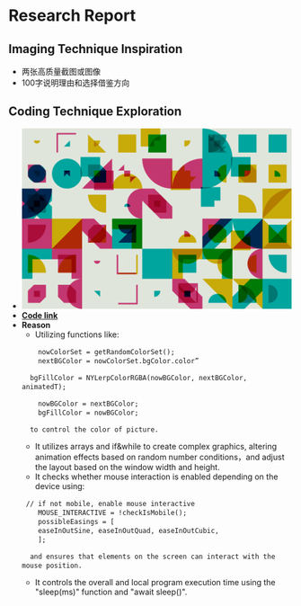 # **Research Report**
## Imaging Technique Inspiration
- 两张高质量截图或图像
- 100字说明理由和选择借鉴方向
## Coding Technique Exploration
- **![Image](readmeImages/coding_pt_2.png)**
- **[Code link](https://openprocessing.org/sketch/2211491)**
- **Reason**
    - Utilizing functions like:
    ```
        nowColorSet = getRandomColorSet();
        nextBGColor = nowColorSet.bgColor.color”
    ```
        bgFillColor = NYLerpColorRGBA(nowBGColor, nextBGColor, animatedT);
    ```
        nowBGColor = nextBGColor;
        bgFillColor = nowBGColor;
    ```
        to control the color of picture.
    - It utilizes arrays and if&while to create complex graphics, altering animation effects based on random number conditions，and adjust the layout based on the window width and height.
    - It checks whether mouse interaction is enabled depending on the device using:
    ```
     // if not mobile, enable mouse interactive
        MOUSE_INTERACTIVE = !checkIsMobile();
        possibleEasings = [
        easeInOutSine, easeInOutQuad, easeInOutCubic,
        ];
    ```
        and ensures that elements on the screen can interact with the mouse position.
    - It controls the overall and local program execution time using the "sleep(ms)" function and "await sleep()".
      